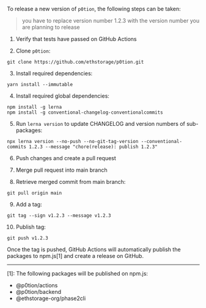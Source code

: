 To release a new version of `p0tion`, the following steps can be taken:

> you have to replace version number 1.2.3 with the version number you are planning to release

1. Verify that tests have passed on GitHub Actions

2. Clone `p0tion`:

```
git clone https://github.com/ethstorage/p0tion.git
```

3. Install required dependencies:

```
yarn install --immutable
```

4. Install required global dependencies:

```
npm install -g lerna
npm install -g conventional-changelog-conventionalcommits
```

5. Run `lerna version` to update CHANGELOG and version numbers of sub-packages:

```
npx lerna version --no-push --no-git-tag-version --conventional-commits 1.2.3 --message "chore(release): publish 1.2.3"
```

6. Push changes and create a pull request

7. Merge pull request into main branch

8. Retrieve merged commit from main branch:

```
git pull origin main
```

9. Add a tag:

```
git tag --sign v1.2.3 --message v1.2.3
```

10. Publish tag:

```
git push v1.2.3
```

Once the tag is pushed, GitHub Actions will automatically publish the packages to npm.js[1] and create a release on GitHub.

---

[1]: The following packages will be published on npm.js:

-   @p0tion/actions
-   @p0tion/backend
-   @ethstorage-org/phase2cli
